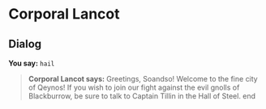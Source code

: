 # Corporal Lancot


## Dialog

**You say:** `hail`



>**Corporal Lancot says:** Greetings, Soandso!  Welcome to the fine city of Qeynos! If you wish to join our fight against the evil gnolls of Blackburrow, be sure to talk to Captain Tillin in the Hall of Steel.
end

